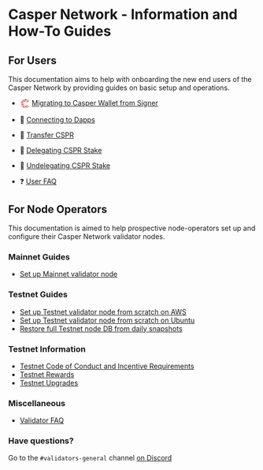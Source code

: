 # Casper Network - Information and How-To Guides

## For Users

This documentation aims to help with onboarding the new end users of the Casper Network by providing guides on basic setup and operations.
  - <img src="assets/CasperNetwork/casper-signer-logo.jpg" alt="Casper Signer" width="20" style="vertical-align:middle"/> [Migrating to Casper Wallet from Signer](https://www.casperwallet.io/user-guide/signer-user-start-here)
  - 👛 [Connecting to Dapps](https://www.casperwallet.io/user-guide/connecting-to-dapps)
  - 💸 [Transfer CSPR](https://www.casperwallet.io/user-guide/transfer-cspr-between-accounts)
  - 🥩 [Delegating CSPR Stake](https://www.casperwallet.io/user-guide/delegating-and-undelegating-cspr)
  - 🥙 [Undelegating CSPR Stake](https://www.casperwallet.io/user-guide/delegating-and-undelegating-cspr)

  - ❓ [User FAQ](/docs/faq-user.md)

## For Node Operators

This documentation is aimed to help prospective node-operators set up and configure their Casper Network validator nodes.

### Mainnet Guides
  - [Set up Mainnet validator node](https://github.com/casper-network/casper-node/wiki/Mainnet-Node-Installation-Instructions)

### Testnet Guides
  - [Set up Testnet validator node from scratch on AWS](/docs/aws/setup-testnet-validator-from-scratch.md)
  - [Set up Testnet validator node from scratch on Ubuntu](/docs/ubuntu/setup-testnet-validator-from-scratch.md)
  - [Restore full Testnet node DB from daily snapshots](/docs/ubuntu/restore-full-testnet-db.md)  

### Testnet Information
  - [Testnet Code of Conduct and Incentive Requirements](/docs/testnet.md)
  - [Testnet Rewards](/docs/testnet-rewards.md)
  - [Testnet Upgrades](/docs/testnet/testnet-upgrades.md)

### Miscellaneous
- [Validator FAQ](/docs/faq-validator.md)

### Have questions?
Go to the `#validators-general` channel [on Discord](https://discord.gg/casperblockchain)
